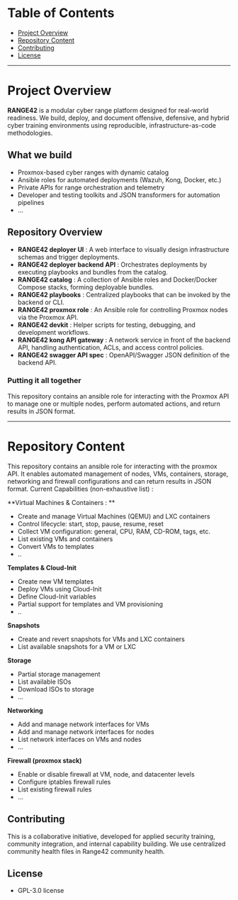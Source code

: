 # Table of Contents

- [Project Overview](#Project-Overview)
- [Repository Content](#Repository-Content)
- [Contributing](#Contributing)
- [License](#License)

---

# Project Overview

**RANGE42** is a modular cyber range platform designed for real-world readiness.
We build, deploy, and document offensive, defensive, and hybrid cyber training environments using reproducible, infrastructure-as-code methodologies.

## What we build

- Proxmox-based cyber ranges with dynamic catalog 
- Ansible roles for automated deployments (Wazuh, Kong, Docker, etc.)
- Private APIs for range orchestration and telemetry
- Developer and testing toolkits and JSON transformers for automation pipelines
- ...

## Repository Overview

- **RANGE42 deployer UI** : A web interface to visually design infrastructure schemas and trigger deployments.
- **RANGE42 deployer backend API** : Orchestrates deployments by executing playbooks and bundles from the catalog.
- **RANGE42 catalog** : A collection of Ansible roles and Docker/Docker Compose stacks, forming deployable bundles.
- **RANGE42 playbooks** : Centralized playbooks that can be invoked by the backend or CLI.
- **RANGE42 proxmox role** : An Ansible role for controlling Proxmox nodes via the Proxmox API.
- **RANGE42 devkit** : Helper scripts for testing, debugging, and development workflows.
- **RANGE42 kong API gateway** : A network service in front of the backend API, handling authentication, ACLs, and access control policies.
- **RANGE42 swagger API spec** : OpenAPI/Swagger JSON definition of the backend API.

### Putting it all together

This repository contains an ansible role for interacting with the Proxmox API to manage one or multiple nodes, perform automated actions, and return results in JSON format.

---

# Repository Content

This repository contains an ansible role for interacting with the proxmox API. It enables automated management of nodes, VMs, containers, storage, networking and firewall configurations and can return results in JSON format. Current Capabilities (non-exhaustive list) : 

**Virtual Machines & Containers : **

 - Create and manage Virtual Machines (QEMU) and LXC containers
 - Control lifecycle: start, stop, pause, resume, reset
 - Collect VM configuration: general, CPU, RAM, CD-ROM, tags, etc.
 - List existing VMs and containers
 - Convert VMs to templates
 - ..

**Templates & Cloud-Init**

 - Create new VM templates
 - Deploy VMs using Cloud-Init
 - Define Cloud-Init variables
 - Partial support for templates and VM provisioning
 - ..

**Snapshots**

 - Create and revert snapshots for VMs and LXC containers
 - List available snapshots for a VM or LXC

**Storage**

 - Partial storage management
 - List available ISOs
 - Download ISOs to storage
 - ...

**Networking**

 - Add and manage network interfaces for VMs
 - Add and manage network interfaces for nodes
 - List network interfaces on VMs and nodes
 - ...

**Firewall (proxmox stack)**

 - Enable or disable firewall at VM, node, and datacenter levels
 - Configure iptables firewall rules
 - List existing firewall rules
 - ...

## Contributing

This is a collaborative initiative, developed for applied security training, community integration, and internal capability building.
We use centralized community health files in Range42 community health.

## License

- GPL-3.0 license


